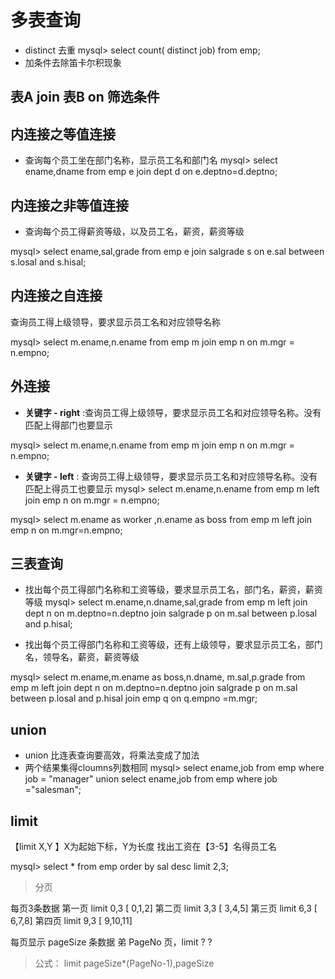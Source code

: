 # 多表查询

- distinct 去重
mysql> select count( distinct job) from emp;
- 加条件去除笛卡尔积现象

## 表A join 表B on 筛选条件


## 内连接之等值连接

- 查询每个员工坐在部门名称，显示员工名和部门名
mysql> select ename,dname from emp e join dept d on e.deptno=d.deptno;

## 内连接之非等值连接

- 查询每个员工得薪资等级，以及员工名，薪资，薪资等级

mysql> select ename,sal,grade from emp e join salgrade s on e.sal between s.losal and s.hisal;

## 内连接之自连接

查询员工得上级领导，要求显示员工名和对应领导名称

mysql> select m.ename,n.ename from emp m join emp n on m.mgr = n.empno;

## 外连接

- **关键字 - right** :查询员工得上级领导，要求显示员工名和对应领导名称。没有匹配上得部门也要显示

mysql> select m.ename,n.ename from emp m join emp n on m.mgr = n.empno;

- **关键字 - left** : 查询员工得上级领导，要求显示员工名和对应领导名称。没有匹配上得员工也要显示
mysql> select m.ename,n.ename from emp m left join emp n on m.mgr = n.empno;

mysql> select m.ename as worker ,n.ename as boss from emp m left join emp n on m.mgr=n.empno;


## 三表查询

- 找出每个员工得部门名称和工资等级，要求显示员工名，部门名，薪资，薪资等级
mysql> select m.ename,n.dname,sal,grade from emp m left join dept n on m.deptno=n.deptno join salgrade p on m.sal between p.losal and p.hisal;

- 找出每个员工得部门名称和工资等级，还有上级领导，要求显示员工名，部门名，领导名，薪资，薪资等级

mysql> select m.ename,m.ename as boss,n.dname, m.sal,p.grade from emp m left join dept n on m.deptno=n.deptno join salgrade p on m.sal between p.losal and p.hisal join emp q on q.empno =m.mgr;

## union

- union 比连表查询要高效，将乘法变成了加法
- 两个结果集得cloumns列数相同
mysql> select ename,job from emp where job = "manager" 
union 
select ename,job from emp where job ="salesman";


## limit

【limit X,Y 】X为起始下标，Y为长度
找出工资在【3-5】名得员工名

mysql> select * from emp order by sal desc limit 2,3;


> 分页

每页3条数据
第一页 limit 0,3 [ 0,1,2]
第二页 limit 3,3 [ 3,4,5]
第三页 limit 6,3 [ 6,7,8]
第四页 limit 9,3 [ 9,10,11]


每页显示 pageSize 条数据
弟 PageNo 页，limit ? ?
> 公式： limit pageSize*(PageNo-1),pageSize
